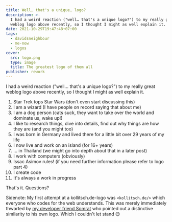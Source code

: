 ```yaml
---
title: Well… that's a unique… logo?
description: >-
  I had a weird reaction ("well… that's a unique logo?") to my really great
  weblog logo above recently, so I thought I might as well explain it.
date: 2021-10-29T19:47:48+07:00
tags:
  - davidsneighbour
  - me-now
  - logos
cover:
  src: logo.png
  type: image
  title: The greatest logo of them all
publisher: rework
---
```


I had a weird reaction ("well… that's a unique logo?") to my really great weblog logo above recently, so I thought I might as well explain it.

1. Star Trek tops Star Wars (don't even start discussing this)
2. I am a wizard (I have people on record saying that about me)
3. I am a dog person (cats suck, they want to take over the world and dominate us, wake up!)
4. I like to research things, dive into details, find out why things are how they are (and you might too)
5. I was born in Germany and lived there for a little bit over 29 years of my life
6. I now live and work on an island (for 16+ years)
7. … in Thailand (we might go into depth about that in a later post)
8. I work with computers (obviously)
9. Issac Asimov rules! (if you need further information please refer to logo part 4)
10. I create code
11. It's always a work in progress

That's it. Questions?

Sidenote: My first attempt at a kollitsch.de-logo was `<kollitsch.de/>` which everyone who codes for the web understands. This was merely immediately thwarted by [my developer friend Somrat](https://somrat.netlify.app/) who pointed out a distinctive similarity to his own logo. Which I couldn't let stand :wink:
